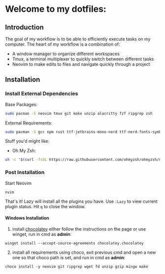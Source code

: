 # Welcome to my dotfiles:

## Introduction
    
The goal of my workflow is to be able to efficiently execute tasks on my computer.
The heart of my workflow is a combination of:
* A window manager to organize different workspaces
* Tmux, a terminal multiplexer to quickly switch between different tasks
* Neovim to make edits to files and navigate quickly through a project
    
## Installation

### Install External Dependencies

Base Packages:
```sh
sudo pacman -S neovim tmux git make unzip alacritty fzf ripgrep zsh
```

External Requirements:
```sh
sudo pacman -S gcc npm rust ttf-jetbrains-mono-nerd ttf-nerd-fonts-symbols ttf-fira-sans ttf-font-awesome 
```

Stuff you'd might like:
* Oh My Zsh:
```sh
sh -c "$(curl -fsSL https://raw.githubusercontent.com/ohmyzsh/ohmyzsh/master/tools/install.sh)"
```
### Post Installation
Start Neovim

```sh
nvim
```

That's it! Lazy will install all the plugins you have. Use `:Lazy` to view
current plugin status. Hit `q` to close the window.


#### Windows Installation
1. install [chocolatey](https://chocolatey.org/install)
either follow the instructions on the page or use winget,
run in cmd as **admin**:
```
winget install --accept-source-agreements chocolatey.chocolatey
```

2. install all requirements using choco, exit previous cmd and
open a new one so that choco path is set, and run in cmd as **admin**:
```
choco install -y neovim git ripgrep wget fd unzip gzip mingw make
```
